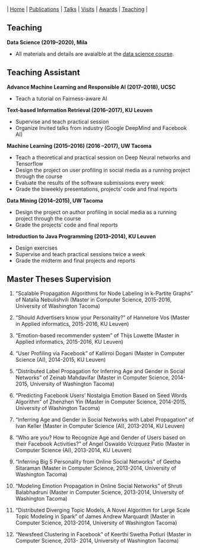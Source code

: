 | [Home](index.md) | [Publications](publications.md) | [Talks](talks.md) | [Visits](visits.md) | [Awards](awards.md) | [Teaching](teaching.md) |

## Teaching 
**Data Science (2019–2020), Mila**

- All materials and details are avaialble at the [data science course](datascience.md).

## Teaching Assistant

**Advance Machine Learning and Responsible AI (2017–2018), UCSC**

- Teach a tutorial on Fairness-aware AI

**Text-based Information Retrieval (2016–2017), KU Leuven**

- Supervise and teach practical session
- Organize Invited talks from industry (Google DeepMind and Facebook AI)

**Machine Learning (2015–2016) (2016 –2017), UW Tacoma**

- Teach a theoretical and practical session on Deep Neural networks and Tensorflow
- Design the project on user profiling in social media as a running project through the course
- Evaluate the results of the software submissions every week
- Grade the biweekly presentations, projects’ code and final reports

**Data Mining (2014–2015), UW Tacoma**

- Design the project on author profiling in social media as a running project through the course
- Grade the projects’ code and final reports

**Introduction to Java Programming (2013–2014), KU Leuven**

- Design exercises
- Supervise and teach practical sessions twice a week
- Grade the midterm and final projects and reports


## Master Theses Supervision

1. “Scalable Propagation Algorithms for Node Labeling in k-Partite Graphs” of Natalia Nebulishvili
(Master in Computer Science, 2015-2016, University of Washington Tacoma)

2. “Should Advertisers know your Personality?” of Hannelore Vos (Master in Applied informatics,
2015-2016, KU Leuven)

3. “Emotion-based recommender system” of Thijs Lowette (Master in Applied informatics, 2015-2016,
KU Leuven)

4. “User Profiling via Facebook” of Kallirroi Dogani (Master in Computer Science (AI), 2014-2015,
KU Leuven)

5. “Distributed Label Propagation for Inferring Age and Gender in Social Networks” of Zeinab Mahdavifar (Master in Computer Science, 2014-2015, University of Washington Tacoma)
6. “Predicting Facebook Users’ Nostalgia Emotion Based on Seed Words Algorithm” of Zhenzhen Yin
(Master in Computer Science, 2014-2015, University of Washington Tacoma)

7. “Inferring Age and Gender in Social Networks with Label Propagation” of Ivan Keller (Master in
Computer Science (AI), 2013-2014, KU Leuven)

8. “Who are you? How to Recognize Age and Gender of Users based on their Facebook Activities?” of
Angel Oswaldo Vcizquez Patio (Master in Computer Science (AI), 2013-2014, KU Leuven)

9. “Inferring Big 5 Personality from Online Social Networks” of Geetha Sitaraman (Master in Computer Science, 2013-2014, University of Washington Tacoma)
10. “Modeling Emotion Propagation in Online Social Networks” of Shruti Balabhadruni (Master in
Computer Science, 2013-2014, University of Washington Tacoma)

11. “Distributed Diverging Topic Models, A Novel Algorithm for Large Scale Topic Modeling in Spark”
of James Andrew Marquardt (Master in Computer Science, 2013-2014, University of Washington
Tacoma)

12. “Newsfeed Clustering in Facebook” of Keerthi Swetha Potluri (Master in Computer Science, 2013-
2014, University of Washington Tacoma)
